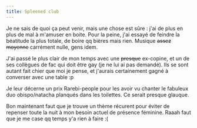 ```yaml
---
title: Spleened club
---
```


Je ne sais de quoi ça peut venir, mais une chose est sûre : j'ai de plus en
plus de mal à m'amuser en boite. Pour la peine, j'ai essayé de feindre la
béatitude la plus totale, de boire qq bières mais rien. Musique <s>assez
moyenne</s> carrément nulle, gens idem.

J'ai passé le plus clair de mon temps avec une <s>presque</s> ex-copine, et un
de ses collègues de fac qui doit être gay (je ne lui ai pas demandé). Ils se
sont autant fait chier que moi je pense, et j'aurais certainement gagné à
converser avec une table :p

Je leur décerne un prix Rarebi-people pour les avoir vu chanter le fabuleux
duo obispo/natacha planqués dans les toilettes. Ce serait presque glauque.

Bon maintenant faut que je trouve un thème récurent pour éviter de repenser
toute la nuit à mon besoin actuel de présence féminine. Raaah faut que je me
case qq temps y'a rien à faire :(

